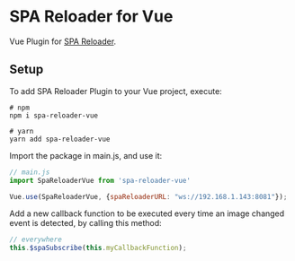 # SPA Reloader for Vue

Vue Plugin for [SPA Reloader](https://github.com/ToucanSoftware/spa-reloader).

## Setup

To add SPA Reloader Plugin to your Vue project, execute:

```console
# npm
npm i spa-reloader-vue
```

```console
# yarn
yarn add spa-reloader-vue
```
Import the package in main.js, and use it:

```javascript
// main.js
import SpaReloaderVue from 'spa-reloader-vue'

Vue.use(SpaReloaderVue, {spaReloaderURL: "ws://192.168.1.143:8081"});
```
Add a new callback function to be executed every time an image changed event is detected, by calling this method:

```javascript
// everywhere
this.$spaSubscribe(this.myCallbackFunction);
```
